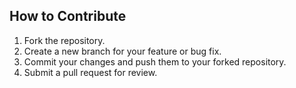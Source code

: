 ## How to Contribute

1. Fork the repository.
2. Create a new branch for your feature or bug fix.
3. Commit your changes and push them to your forked repository.
4. Submit a pull request for review.
